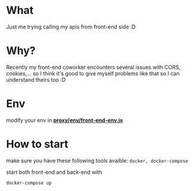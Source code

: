 # What

Just me trying calling my apis from front-end side :D

# Why?

Recently my front-end coworker encounters several issues with CORS, cookies,... so I think it's good to give myself problems like that so I can understand theirs too :D

# Env

modify your env in **[proxy/env/front-end-env.js](proxy/env/front-end-env.js)**

# How to start

make sure you have these following tools avaible: `docker, docker-compose`

start both front-end and back-end with

```
docker-compose up
```

